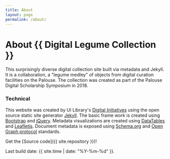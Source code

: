 ```yaml
---
title: About
layout: page
permalink: /about/
---
```


# About {{ Digital Legume Collection }}


This surprisingly diverse digital collection site built via metadata and Jekyll.  It is a collaboration, a "legume medley" of objects from digital curation facilities on the Palouse.  The collection was created as part of the Palouse Digital Scholarship Symposium in 2018. 

### Technical

This website was created by UI Library's [Digital Initiatives](https://www.lib.uidaho.edu/digital/) using the open source static site generator [Jekyll](https://jekyllrb.com/).
The basic frame work is created using [Bootstrap](https://getbootstrap.com/) and [jQuery](https://jquery.com/).
Metadata visualizations are created using [DataTables](https://datatables.net/) and [Leafletjs](http://leafletjs.com/).
Document metadata is exposed using [Schema.org](http://schema.org) and [Open Graph protocol](http://ogp.me/) standards.

Get the [Source code]({{ site.repository }})!

Last build date: {{ site.time | date: "%Y-%m-%d" }}.
